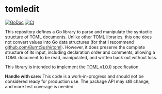 # tomledit

[![GoDoc](https://img.shields.io/static/v1?label=godoc&message=reference&color=yellowgreen)](https://pkg.go.dev/github.com/creachadair/tomledit)
[![CI](https://github.com/creachadair/tomledit/actions/workflows/go-presubmit.yml/badge.svg?event=push&branch=main)](https://github.com/creachadair/tomledit/actions/workflows/go-presubmit.yml)

This repository defines a Go library to parse and manipulate the syntactic
structure of TOML documents.  Unlike other TOML libraries, this one does not
convert values into Go data structures (for that I recommend
[github.com/BurntSushi/toml][toml]).  However, it does preserve the complete
structure of its input, including declaration order and comments, allowing a
TOML document to be read, manipulated, and written back out without loss.

This library is intended to implement the [TOML v1.0.0][spec] specification.

**Handle with care:** This code is a work-in-progress and should not be
considered ready for production use. The package API may still change, and more
test coverage is needed.

[toml]: https://pkg.go.dev/github.com/BurntSushi/toml
[spec]: https://toml.io/en/v1.0.0
